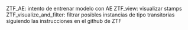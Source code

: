 ZTF_AE: intento de entrenar modelo con AE
ZTF_view: visualizar stamps
ZTF_visualize_and_filter: filtrar posibles instancias de tipo transitorias siguiendo las instrucciones en el github de ZTF
